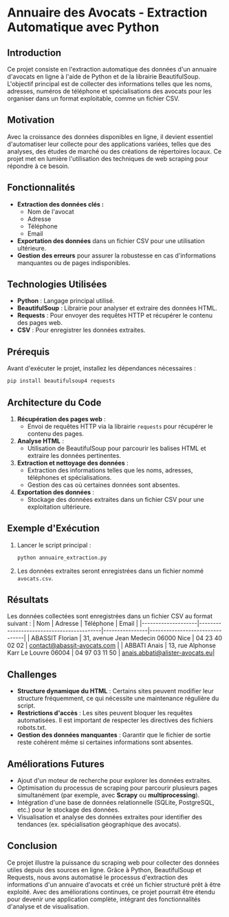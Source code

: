 # Annuaire des Avocats - Extraction Automatique avec Python

## Introduction
Ce projet consiste en l'extraction automatique des données d'un annuaire d'avocats en ligne à l'aide de Python et de la librairie BeautifulSoup. L'objectif principal est de collecter des informations telles que les noms, adresses, numéros de téléphone et spécialisations des avocats pour les organiser dans un format exploitable, comme un fichier CSV.

## Motivation
Avec la croissance des données disponibles en ligne, il devient essentiel d'automatiser leur collecte pour des applications variées, telles que des analyses, des études de marché ou des créations de répertoires locaux. Ce projet met en lumière l'utilisation des techniques de web scraping pour répondre à ce besoin.

## Fonctionnalités
- **Extraction des données clés :**
  - Nom de l'avocat
  - Adresse
  - Téléphone
  - Email
- **Exportation des données** dans un fichier CSV pour une utilisation ultérieure.
- **Gestion des erreurs** pour assurer la robustesse en cas d'informations manquantes ou de pages indisponibles.

## Technologies Utilisées
- **Python** : Langage principal utilisé.
- **BeautifulSoup** : Librairie pour analyser et extraire des données HTML.
- **Requests** : Pour envoyer des requêtes HTTP et récupérer le contenu des pages web.
- **CSV** : Pour enregistrer les données extraites.

## Prérequis
Avant d'exécuter le projet, installez les dépendances nécessaires :
```bash
pip install beautifulsoup4 requests
```

## Architecture du Code
1. **Récupération des pages web** :
   - Envoi de requêtes HTTP via la librairie `requests` pour récupérer le contenu des pages.
2. **Analyse HTML** :
   - Utilisation de BeautifulSoup pour parcourir les balises HTML et extraire les données pertinentes.
3. **Extraction et nettoyage des données** :
   - Extraction des informations telles que les noms, adresses, téléphones et spécialisations.
   - Gestion des cas où certaines données sont absentes.
4. **Exportation des données** :
   - Stockage des données extraites dans un fichier CSV pour une exploitation ultérieure.

## Exemple d'Exécution
1. Lancer le script principal :
   ```bash
   python annuaire_extraction.py
   ```
2. Les données extraites seront enregistrées dans un fichier nommé `avocats.csv`.

## Résultats
Les données collectées sont enregistrées dans un fichier CSV au format suivant :
| Nom                | Adresse                                  |     Téléphone  | Email                          |
|--------------------|------------------------------------------|----------------|--------------------------------|
| ABASSIT Florian    | 31, avenue Jean Medecin  06000 Nice      | 04 23 40 02 02 | contact@abassit-avocats.com    |
| ABBATI Anais       | 13, rue Alphonse Karr Le Louvre 06004    | 04 97 03 11 50 | anais.abbati@alister-avocats.eu|

## Challenges
- **Structure dynamique du HTML** : Certains sites peuvent modifier leur structure fréquemment, ce qui nécessite une maintenance régulière du script.
- **Restrictions d'accès** : Les sites peuvent bloquer les requêtes automatisées. Il est important de respecter les directives des fichiers robots.txt.
- **Gestion des données manquantes** : Garantir que le fichier de sortie reste cohérent même si certaines informations sont absentes.

## Améliorations Futures
- Ajout d'un moteur de recherche pour explorer les données extraites.
- Optimisation du processus de scraping pour parcourir plusieurs pages simultanément (par exemple, avec **Scrapy** ou **multiprocessing**).
- Intégration d'une base de données relationnelle (SQLite, PostgreSQL, etc.) pour le stockage des données.
- Visualisation et analyse des données extraites pour identifier des tendances (ex. spécialisation géographique des avocats).

## Conclusion
Ce projet illustre la puissance du scraping web pour collecter des données utiles depuis des sources en ligne. Grâce à Python, BeautifulSoup et Requests, nous avons automatisé le processus d'extraction des informations d'un annuaire d'avocats et créé un fichier structuré prêt à être exploité. Avec des améliorations continues, ce projet pourrait être étendu pour devenir une application complète, intégrant des fonctionnalités d'analyse et de visualisation.
